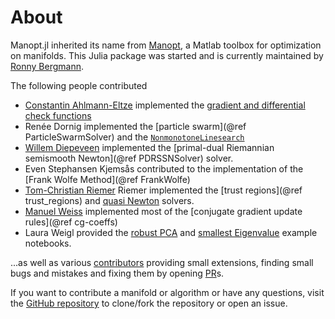 # About

Manopt.jl inherited its name from [Manopt](https://manopt.org), a Matlab toolbox for optimization on manifolds.
This Julia package was started and is currently maintained by [Ronny Bergmann](https://ronnybergmann.net/about.html).

The following people contributed
* [Constantin Ahlmann-Eltze](https://const-ae.name) implemented the [gradient and differential check functions](helpers/checks.md)
* Renée Dornig implemented the [particle swarm](@ref ParticleSwarmSolver) and the [`NonmonotoneLinesearch`](@ref)
* [Willem Diepeveen](https://www.maths.cam.ac.uk/person/wd292) implemented the [primal-dual Riemannian semismooth Newton](@ref PDRSSNSolver) solver.
* Even Stephansen Kjemsås contributed to the implementation of the [Frank Wolfe Method](@ref FrankWolfe)
* [Tom-Christian Riemer](https://www.tu-chemnitz.de/mathematik/wire/mitarbeiter.php) Riemer implemented the [trust regions](@ref trust_regions) and [quasi Newton](solvers/quasi_Newton.md) solvers.
* [Manuel Weiss](https://scoop.iwr.uni-heidelberg.de/author/manuel-weiß/) implemented most of the [conjugate gradient update rules](@ref cg-coeffs)
* Laura Weigl provided the [robust PCA](examples/robustPCA.md) and [smallest Eigenvalue](examples/smallestEigenvalue.md) example notebooks.

...as well as various [contributors](https://github.com/JuliaManifolds/Manopt.jl/graphs/contributors) providing small extensions, finding small bugs and mistakes and fixing them by opening [PR](https://github.com/JuliaManifolds/Manopt.jl/pulls)s.

If you want to contribute a manifold or algorithm or have any questions, visit
the [GitHub repository](https://github.com/JuliaManifolds/Manopt.jl/)
to clone/fork the repository or open an issue.
